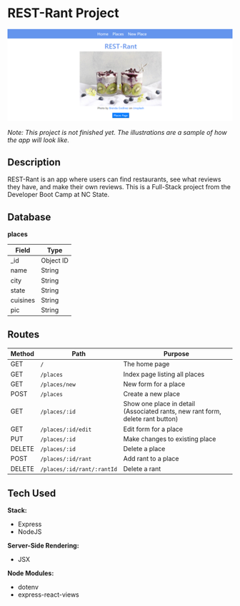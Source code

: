 <h1 align:"center">REST-Rant Project</h1>

![Home page](./assets/presentation.PNG)

*Note: This project is not finished yet. The illustrations are a sample of how the app will look like.*

## Description

REST-Rant is an app where users can find restaurants, see what reviews they have, and make their own reviews. This is a Full-Stack project from the Developer Boot Camp at NC State.

## Database

**places** 

| Field | Type |
|-------|------|
| _id | Object ID |
| name | String |
| city | String |
| state | String |
| cuisines | String |
| pic | String |

## Routes

| Method | Path | Purpose |
|--------|------|---------|
| GET | `/` | The home page |
| GET | `/places` | Index page listing all places |
| GET | `/places/new` | New form for a place |
| POST | `/places` | Create a new place |
| GET | `/places/:id` | Show one place in detail (Associated rants, new rant form, delete rant button) |
| GET | `/places/:id/edit` | Edit form for a place |
| PUT | `/places/:id` | Make changes to existing place |
| DELETE | `/places/:id` | Delete a place |
| POST | `/places/:id/rant` | Add rant to a place |
| DELETE | `/places/:id/rant/:rantId` | Delete a rant |

## Tech Used

**Stack:** 
* Express
* NodeJS

**Server-Side Rendering:** 
* JSX

**Node Modules:**
* dotenv
* express-react-views